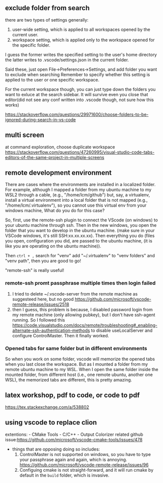## exclude folder from search
there are two types of settings generally:
1. user-wide setting, which is applied to all workspaces opened by the current user.
2. workspace setting, which is applied only to the workspace opened for the specific folder.

I guess the former writes the specified setting to the user's home directory
the latter writes to .vscode/settings.json in the current folder.

Said these, just open File->Preferences->Settings, and add folder you want to exclude when searching
Remember to specify whether this setting is applied to the user or one specific workspace.

For the current workspace though, you can just type down the folders you want to exluce at the search sidebar.
It will survive even you close that editor(did not see any conf written into .vscode though, not sure how this works)

https://stackoverflow.com/questions/29971600/choose-folders-to-be-ignored-during-search-in-vs-code

## multi screen 
at command exploration, choose duplicate workspace
https://stackoverflow.com/questions/47260995/visual-studio-code-tabs-editors-of-the-same-project-in-multiple-screens

## remote development environment
There are cases where the environments are installed in a localized folder.
For example, although I mapped a folder from my ubuntu machine to my WSL2 through a cable, (e.g., "/home/lcm/github")
but, say, a virtualenv, install a virtual environment into a local folder that is not mapped (e.g., "/home/lcm/.virtualenv"), 
so you cannot use this virtual env from your windows machine, 
What do you do for this case?

So, first, use the remote-ssh plugin to connect the VScode (on windows) to your ubuntu machine through ssh.
Then in the new windows, you open the folder that you want to develop in the ubuntu machine. 
(make sure in your VSCode windows, it's still SSH:xx.xx.xx.xx).
Then everything you do (files you open, configuration you did, are passed to the ubuntu machine, (it is like you are operating on the ubuntu machine)).

Then
`ctrl + ,` search for "venv"
add "~/.virtualenv" to "venv folders" and "venv path", then you are good to go!

"remote-ssh" is really useful!

### remote-ssh promt passphrase multiple times then login failed
1. I tried to delete ~/.vscode-server from the remote machine as suggesteed here, but no good https://github.com/microsoft/vscode-remote-release/issues/2518
2. then I guess, this problem is because, I disabled password login from my remote machine (only allowing pubkey), but I don't have ssh-agent running. So I followed this https://code.visualstudio.com/docs/remote/troubleshooting#_enabling-alternate-ssh-authentication-methods to disable useLocalServer and configure ControlMaster. Then it finally worked.

### Opened tabs for same folder but in different environments
So when you work on some folder, vscode will memorize the opened tabs when you last close the workspace.
But as I mounted a folder from my remote ubuntu machine to my WSL.
When I open the same folder inside the mounted folder, from different host (i.e., one remote ubuntu, another one WSL), the memorized tabs are different, this is pretty amazing.

## latex workshop, pdf to code, or code to pdf
https://tex.stackexchange.com/a/538802

## using vscode to replace clion
extentions:
	- CMake Tools
	- C/C++
	- Output Colorizer
related github issue:https://github.com/microsoft/vscode-cmake-tools/issues/478

- things that are opposing doing so includes:
	1. ControlMaster is not supported on windows, so you have to type your passphrase again and again, which is annoying. https://github.com/microsoft/vscode-remote-release/issues/96
	2. Configuing cmake is not straight-forward, and it will run cmake by default in the `build` folder, which is invasive. 
